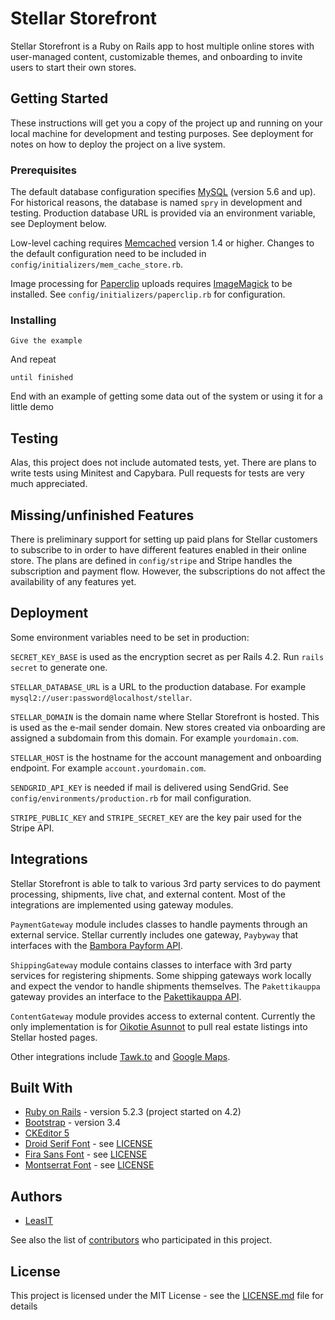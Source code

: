 # Stellar Storefront

Stellar Storefront is a Ruby on Rails app to host multiple online stores with user-managed content, customizable themes, and onboarding to invite users to start their own stores.

## Getting Started

These instructions will get you a copy of the project up and running on your local machine for development and testing purposes. See deployment for notes on how to deploy the project on a live system.

### Prerequisites

The default database configuration specifies [MySQL](https://www.mysql.com) (version 5.6 and up). For historical reasons, the database is named `spry` in development and testing. Production database URL is provided via an environment variable, see Deployment below.

Low-level caching requires [Memcached](https://memcached.org/) version 1.4 or higher. Changes to the default configuration need to be included in `config/initializers/mem_cache_store.rb`.

Image processing for [Paperclip](https://github.com/thoughtbot/paperclip) uploads requires [ImageMagick](https://imagemagick.org) to be installed. See `config/initializers/paperclip.rb` for configuration.

### Installing



```
Give the example
```

And repeat

```
until finished
```

End with an example of getting some data out of the system or using it for a little demo

## Testing

Alas, this project does not include automated tests, yet. There are plans to write tests using Minitest and Capybara. Pull requests for tests are very much appreciated.

## Missing/unfinished Features

There is preliminary support for setting up paid plans for Stellar customers to subscribe to in order to have different features enabled in their online store. The plans are defined in `config/stripe` and Stripe handles the subscription and payment flow. However, the subscriptions do not affect the availability of any features yet.

## Deployment

Some environment variables need to be set in production:

`SECRET_KEY_BASE` is used as the encryption secret as per Rails 4.2. Run `rails secret` to generate one.

`STELLAR_DATABASE_URL` is a URL to the production database. For example `mysql2://user:password@localhost/stellar`.

`STELLAR_DOMAIN` is the domain name where Stellar Storefront is hosted. This is used as the e-mail sender domain. New stores created via onboarding are assigned a subdomain from this domain. For example `yourdomain.com`.

`STELLAR_HOST` is the hostname for the account management and onboarding endpoint. For example `account.yourdomain.com`.

`SENDGRID_API_KEY` is needed if mail is delivered using SendGrid. See `config/environments/production.rb` for mail configuration.

`STRIPE_PUBLIC_KEY` and `STRIPE_SECRET_KEY` are the key pair used for the Stripe API.

## Integrations

Stellar Storefront is able to talk to various 3rd party services to do payment processing, shipments, live chat, and external content. Most of the integrations are implemented using gateway modules.

`PaymentGateway` module includes classes to handle payments through an external service. Stellar currently includes one gateway, `Paybyway` that interfaces with the [Bambora Payform API](https://www.bambora.com/fi/fi/online/).

`ShippingGateway` module contains classes to interface with 3rd party services for registering shipments. Some shipping gateways work locally and expect the vendor to handle shipments themselves. The `Pakettikauppa` gateway provides an interface to the [Pakettikauppa API](https://www.pakettikauppa.fi).

`ContentGateway` module provides access to external content. Currently the only implementation is for [Oikotie Asunnot](https://asunnot.oikotie.fi) to pull real estate listings into Stellar hosted pages.

Other integrations include [Tawk.to](https://www.tawk.to) and [Google Maps](https://developers.google.com/maps/documentation/javascript/tutorial).

## Built With

* [Ruby on Rails](https://rubyonrails.org/) - version 5.2.3 (project started on 4.2)
* [Bootstrap](https://getbootstrap.com/docs/3.4/) - version 3.4
* [CKEditor 5](https://ckeditor.com/ckeditor-5/)
* [Droid Serif Font](https://www.fontsquirrel.com/fonts/droid-serif) - see [LICENSE](https://www.fontsquirrel.com/license/droid-serif)
* [Fira Sans Font](https://www.fontsquirrel.com/fonts/fira-sans) - see [LICENSE](https://www.fontsquirrel.com/license/fira-sans)
* [Montserrat Font](https://www.fontsquirrel.com/fonts/montserrat) - see [LICENSE](https://www.fontsquirrel.com/license/montserrat)

## Authors

* [LeasIT](https://leasit.fi)

See also the list of [contributors](https://github.com/your/project/contributors) who participated in this project.

## License

This project is licensed under the MIT License - see the [LICENSE.md](LICENSE.md) file for details
